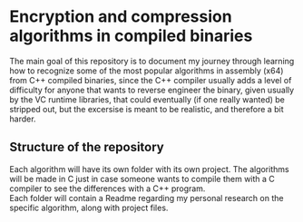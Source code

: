 # Encryption and compression algorithms in compiled binaries
The main goal of this repository is to document my journey through learning how to recognize some of the most popular algorithms in assembly (x64) from C++ compiled binaries, since the C++ compiler usually adds a level of difficulty for anyone that wants to reverse engineer the binary, given usually by the VC runtime libraries, that could eventually (if one really wanted) be stripped out, but the excersise is meant to be realistic, and therefore a bit harder.

## Structure of the repository
Each algorithm will have its own folder with its own project. The algorithms will be made in C just in case someone wants to compile them with a C compiler to see the differences with a C++ program.  
Each folder will contain a Readme regarding my personal research on the specific algorithm, along with project files. 
